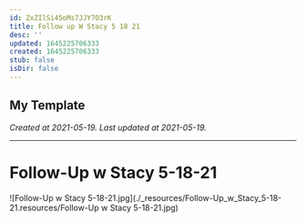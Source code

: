 ```yaml
---
id: ZxZIlSi45oMs7JJY7O3rK
title: Follow up W Stacy 5 18 21
desc: ''
updated: 1645225706333
created: 1645225706333
stub: false
isDir: false
---
```

My Template
---

_Created at 2021-05-19._
_Last updated at 2021-05-19._




---

# Follow-Up w Stacy 5-18-21


![Follow-Up w Stacy 5-18-21.jpg](./_resources/Follow-Up_w_Stacy_5-18-21.resources/Follow-Up w Stacy 5-18-21.jpg)

